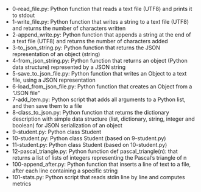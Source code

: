 - 0-read_file.py: Python function that reads a text file (UTF8) and prints it to stdout
- 1-write_file.py: Python function that writes a string to a text file (UTF8) and returns the number of characters written
- 2-append_write.py: Python function that appends a string at the end of a text file (UTF8) and returns the number of characters added
- 3-to_json_string.py: Python function that returns the JSON representation of an object (string)
- 4-from_json_string.py: Python function that returns an object (Python data structure) represented by a JSON string
- 5-save_to_json_file.py: Python function that writes an Object to a text file, using a JSON representation
- 6-load_from_json_file.py: Python function that creates an Object from a “JSON file”
- 7-add_item.py: Python script that adds all arguments to a Python list, and then save them to a file
- 8-class_to_json.py: Python function that returns the dictionary description with simple data structure (list, dictionary, string, integer and boolean) for JSON serialization of an object
- 9-student.py: Python class Student
- 10-student.py: Python class Student (based on 9-student.py)
- 11-student.py: Python class Student (based on 10-student.py)
- 12-pascal_triangle.py: Python function def pascal_triangle(n): that returns a list of lists of integers representing the Pascal’s triangle of n
- 100-append_after.py: Python function that inserts a line of text to a file, after each line containing a specific string
- 101-stats.py: Python script that reads stdin line by line and computes metrics